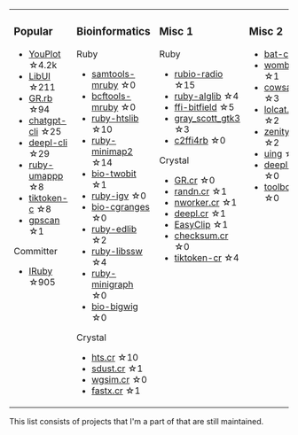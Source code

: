 <table><tr><td valign="top">

### Popular

* [YouPlot](https://github.com/red-data-tools/YouPlot) ☆4.2k
* [LibUI](https://github.com/kojix2/LibUI) ☆211
* [GR.rb](https://github.com/red-data-tools/GR.rb) ☆94
* [chatgpt-cli](https://github.com/kojix2/chatgpt-cli) ☆25
* [deepl-cli](https://github.com/kojix2/deepl-cli) ☆29
* [ruby-umappp](https://github.com/kojix2/ruby-umappp) ☆8
* [tiktoken-c](https://github.com/kojix2/tiktoken-c) ☆8
* [gpscan](https://github.com/kojix2/gpscan) ☆1

Committer

* [IRuby](https://github.com/sciruby/iruby) ☆905

</td><td valign="top">

### Bioinformatics

Ruby

* [samtools-mruby](https://github.com/kojix2/samtools-mruby) ☆0
* [bcftools-mruby](https://github.com/kojix2/bcftools-mruby) ☆0
* [ruby-htslib](https://github.com/kojix2/ruby-htslib) ☆10
* [ruby-minimap2](https://github.com/kojix2/ruby-minimap2) ☆14
* [bio-twobit](https://github.com/kojix2/bio-twobit) ☆1
* [ruby-igv](https://github.com/kojix2/ruby-igv) ☆0
* [bio-cgranges](https://github.com/kojix2/bio-cgranges) ☆0
* [ruby-edlib](https://github.com/kojix2/ruby-edlib) ☆2
* [ruby-libssw](https://github.com/kojix2/ruby-libssw) ☆4
* [ruby-minigraph](https://github.com/kojix2/ruby-minigraph) ☆0
* [bio-bigwig](https://github.com/kojix2/bio-bigwig) ☆0

Crystal

* [hts.cr](https://github.com/bio-cr/hts.cr) ☆10
* [sdust.cr](https://github.com/kojix2/sdust.cr) ☆1
* [wgsim.cr](https://github.com/kojix2/wgsim.cr) ☆0
* [fastx.cr](https://github.com/kojix2/fastx.cr) ☆1

</td><td valign="top">

### Misc 1

Ruby

* [rubio-radio](https://github.com/kojix2/rubio-radio) ☆15
* [ruby-alglib](https://github.com/kojix2/ruby-alglib) ☆4
* [ffi-bitfield](https://github.com/kojix2/ffi-bitfield) ☆5
* [gray_scott_gtk3](https://github.com/kojix2/gray_scott_gtk3) ☆3
* [c2ffi4rb](https://github.com/kojix2/c2ffi4rb) ☆0

Crystal

* [GR.cr](https://github.com/kojix2/GR.cr) ☆0
* [randn.cr](https://github.com/kojix2/randn.cr) ☆1
* [nworker.cr](https://github.com/kojix2/nworkers.cr) ☆1
* [deepl.cr](https://github.com/kojix2/deepl.cr) ☆1
* [EasyClip](https://github.com/kojix2/easyclip) ☆1
* [checksum.cr](https://github.com/kojix2/checksum.cr) ☆0
* [tiktoken-cr](https://github.com/kojix2/tiktoken-cr) ☆4

</td><td valign="top">

### Misc 2

* [bat-c](https://github.com/kojix2/bat-c) ☆2
* [wombat](https://github.com/kojix2/wombat) ☆1
* [cowsay.cr](https://github.com/kojix2/cowsay.cr) ☆3
* [lolcat.cr](https://github.com/kojix2/lolcat.cr) ☆2
* [zenity.cr](https://github.com/kojix2/zenity.cr) ☆2
* [uing](https://github.com/kojix2/uing) ☆2
* [deepl-gui](https://github.com/kojix2/deepl-gui) ☆0
* [toolbox](https://github.com/kojix2/toolbox) ☆0

</td><td valign="top">

<img src="https://github.com/user-attachments/assets/b204d192-f51c-4667-91c9-51ca4a698fab" width="100" height="100">

Look!

So much junk!

</td>
</tr></table>

This list consists of projects that I'm a part of that are still maintained.  


